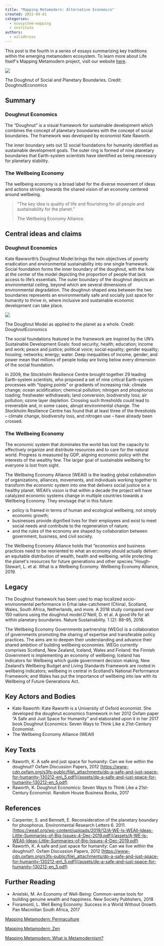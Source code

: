 ```yaml
---
title: "Mapping Metamodern: Alternative Economics"
created: 2022-04-01
categories: 
  - ecosystem-mapping
  - institute
authors: 
  - eilidhross
---
```


This post is the fourth in a series of essays summarizing key traditions within the emerging metamodern ecosystem. To learn more about Life Itself's Mapping Metamodern project, visit our website [here](https://ecosystem.lifeitself.org/).

![](/assets/images/Doughnut_economics_shwyyy.jpg)

The Doughnut of Social and Planetary Boundaries. Credit: DoughnutEconomics

## Summary

### Doughnut Economics

The “Doughnut” is a visual framework for sustainable development which combines the concept of planetary boundaries with the concept of social boundaries. The framework was developed by economist Kate Raworth.

The inner boundary sets out 12 social foundations for humanity identified as sustainable development goals. The outer ring is formed of nine planetary boundaries that Earth-system scientists have identified as being necessary for planetary stability.

### The Wellbeing Economy

The wellbeing economy is a broad label for the diverse movement of ideas and actions striving towards the shared vision of an economy centered around wellbeing.

> “The key idea is quality of life and flourishing for all people and sustainability for the planet.”
> 
> The Wellbeing Economy Alliance.

## Central ideas and claims

### Doughnut Economics

Kate Rawworth’s Doughnut Model brings the twin objectives of poverty eradication and environmental sustainability into one single framework. Social foundation forms the inner boundary of the doughnut, with the hole at the center of the model depicting the proportion of people that lack access to life’s essentials. The outer boundary of the doughnut depicts an environmental ceiling, beyond which are several dimensions of environmental degradation. The doughnut-shaped area between the two boundaries represents an environmentally safe and socially just space for humanity to thrive in, where inclusive and sustainable economic development can take place.

![](/assets/images/doughnut_xgqrmo.jpg)

The Doughnut Model as applied to the planet as a whole. Credit: DoughnutEconomics

The social foundations featured in the framework are inspired by the UN’s Sustainable Development Goals: food security; health; education; income and work; peace and justice; political voice; social equality; gender equality; housing; networks; energy; water. Deep inequalities of income, gender, and power mean that millions of people today are living below every dimension of the social foundation.

In 2009, the Stockholm Resilience Centre brought together 29 leading Earth-system scientists, who proposed a set of nine critical Earth-system processes with “tipping points” or gradients of increasing risk: climate change; ocean acidification; chemical pollution; nitrogen and phosphorus loading; freshwater withdrawals; land conversion; biodiversity loss; air pollution; ozone layer depletion. Crossing such thresholds could lead to irreversible and, in some cases, abrupt environmental change. The Stockholm Resilience Centre has found that at least three of the thresholds – climate change, biodiversity loss, and nitrogen use – have already been crossed.

### The Wellbeing Economy

The economic system that dominates the world has lost the capacity to effectively organize and distribute resources and to care for the natural world. Progress is measured by GDP, aligning economic policy with the interests of the wealthy few. The larger goal of sustainable wellbeing for everyone is lost from sight.

The Wellbeing Economy Alliance (WEAll) is the leading global collaboration of organizations, alliances, movements, and individuals working together to transform the economic system into one that delivers social justice on a healthy planet. WEAll’s vision is that within a decade the project will have catalyzed economic systems change in multiple countries towards a Wellbeing Economy. They envisage that in this future:

- policy is framed in terms of human and ecological wellbeing, not simply economic growth;
- businesses provide dignified lives for their employees and exist to meet social needs and contribute to the regeneration of nature;
- and the rules of the economy are shaped by collaboration between government, business, and civil society.

The Wellbeing Economy Alliance holds that “economics and business practices need to be reoriented to what an economy should actually deliver: an equitable distribution of wealth, health and wellbeing, while protecting the planet's resources for future generations and other species.”Hough-Stewart, L. et al. What is a Wellbeing Economy. Wellbeing Economy Alliance, 2019.

## Legacy

The Doughnut framework has been used to map localized socio-environmental performance in Erhai lake-catchment (China), Scotland, Wales, South Africa, Netherlands, and more. A 2018 study compared over 150 nations using the doughnut model.O'Neill, D. et al. A good life for all within planetary boundaries. Nature Sustainability. 1 (2): 88–95, 2018.

The Wellbeing Economy Governments partnership (WEGo) is a collaboration of governments promoting the sharing of expertise and transferable policy practices. The aims are to deepen their understanding and advance their shared ambition of building wellbeing economies. WEGo currently comprises Scotland, New Zealand, Iceland, Wales and Finland: the Finnish Government is implementing an economy of wellbeing; Iceland has Indicators for Wellbeing which guide government decision making; New Zealand’s Wellbeing Budget and Living Standards Framework are rooted in wellbeing indicators; wellbeing in central in Scotland’s National Performance Framework; and Wales has put the importance of wellbeing into law with its Wellbeing of Future Generations Act.

## Key Actors and Bodies

- Kate Raworth: Kate Raworth is a University of Oxford economist. She developed the doughnut economics framework in her 2012 Oxfam paper “A Safe and Just Space for Humanity” and elaborated upon it in her 2017 book Doughnut Economics: Seven Ways to Think Like a 21st-Century Economist.
- The Wellbeing Economy Alliance (WEAll)

## Key Texts

- Raworth, K. A safe and just space for humanity: Can we live within the doughnut? Oxfam Discussion Papers, 2012 [https://www-cdn.oxfam.org/s3fs-public/file\_attachments/dp-a-safe-and-just-space-for-humanity-130212-en\_5.pdf](/assets/dp-a-safe-and-just-space-for-humanity-130212-en_5.pdf)
- Raworth, K. Doughnut Economics: Seven Ways to Think Like a 21st-Century Economist. Random House Business Books, 2017

## References

- Carpenter, S. and Bennett, E. Reconsideration of the planetary boundary for phosphorus. Environmental Research Letters 6. 2011. [https://weall.org/wp-content/uploads/2019/12/A-WE-Is-WEAll-Ideas-Little-Summaries-of-Big-Issues-4-Dec-2019.pdf](/assets/A-WE-Is-WEAll-Ideas-Little-Summaries-of-Big-Issues-4-Dec-2019.pdf)
- Raworth, K. A safe and just space for humanity: Can we live within the doughnut?. Oxfam Discussion Papers, 2012 [https://www-cdn.oxfam.org/s3fs-public/file\_attachments/dp-a-safe-and-just-space-for-humanity-130212-en\_5.pdf](/assets/dp-a-safe-and-just-space-for-humanity-130212-en_5.pdf)

## Further Reading

- Anielski, M. An Economy of Well-Being: Common-sense tools for building genuine wealth and happiness. New Society Publishers, 2018
- Fioramonti, L. Well Being Economy: Success in a World Without Growth. Pan Macmillan South Africa, 2017

[Mapping Metamodern: Permaculture](https://lifeitself.org/2022/03/25/mapping-metamodern-permaculture/)

[Mapping Metamodern: Zen](https://lifeitself.org/2022/03/18/mapping-metamodern-zen/)

[Mapping Metamodern: What is Metamodernism?](https://lifeitself.org/2022/03/11/mapping-metamodern-what-is-metamodernism/)
